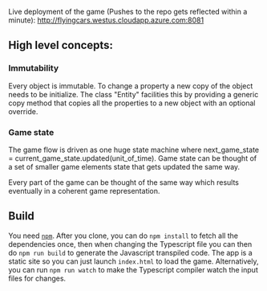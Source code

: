 Live deployment of the game (Pushes to the repo gets reflected within a minute): http://flyingcars.westus.cloudapp.azure.com:8081

## High level concepts:

### Immutability
Every object is immutable. To change a property a new copy of the object needs to be initialize.
The class "Entity" facilities this by providing a generic copy method that copies all the properties to a new object with an optional override.

### Game state
The game flow is driven as one huge state machine where next_game_state = current_game_state.updated(unit_of_time). Game state can be thought of a set of smaller game elements state that gets updated the same way. 

Every part of the game can be thought of the same way which results eventually in a coherent game representation.

## Build
You need [`npm`](https://nodejs.org/en/download/package-manager/#debian-and-ubuntu-based-linux-distributions). After you clone, you can do `npm install` to fetch all the dependencies once, then when changing the Typescript file you can then do `npm run build` to generate the Javascript transpiled code. The app is a static site so you can just launch `index.html` to load the game.
Alternatively, you can run `npm run watch` to make the Typescript compiler watch the input files for changes.
